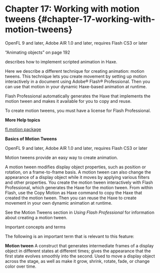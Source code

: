 # Chapter 17: Working with motion tweens {#chapter-17-working-with-motion-tweens}

OpenFL 9 and later, Adobe AIR 1.0 and later, requires Flash CS3 or later

“Animating objects” on page 192

describes how to implement scripted animation in Haxe.

Here we describe a different technique for creating animation: motion tweens. This technique lets you create movement by setting up motion interactively in a document using Adobe® Flash® Professional. Then you can use that motion in your dynamic Haxe-based animation at runtime.

Flash Professional automatically generates the Haxe that implements the motion tween and makes it available for you to copy and reuse.

To create motion tweens, you must have a license for Flash Professional.

**More Help topics**

[fl.motion package](http://help.adobe.com/en_US/FlashPlatform/reference/Haxe/3/fl/motion/package-detail.html)

**Basics of Motion Tweens**

OpenFL 9 and later, Adobe AIR 1.0 and later, requires Flash CS3 or later

Motion tweens provide an easy way to create animation.

A motion tween modifies display object properties, such as position or rotation, on a frame-to-frame basis. A motion tween can also change the appearance of a display object while it moves by applying various filters and other properties. You create the motion tween interactively with Flash Professional, which generates the Haxe for the motion tween. From within Flash, use the Copy Motion as Haxe command to copy the Haxe that created the motion tween. Then you can reuse the Haxe to create movement in your own dynamic animation at runtime.

See the Motion Tweens section in _Using Flash Professional_ for information about creating a motion tween.

Important concepts and terms

The following is an important term that is relevant to this feature:

**Motion tween** A construct that generates intermediate frames of a display object in different states at different times; gives the appearance that the first state evolves smoothly into the second. Used to move a display object across the stage, as well as make it grow, shrink, rotate, fade, or change color over time.